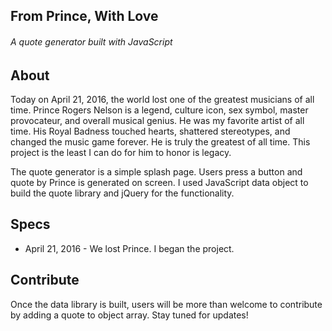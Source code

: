 ## From Prince, With Love
###### A quote generator built with JavaScript

## About
Today on April 21, 2016, the world lost one of the greatest musicians of all time. Prince Rogers Nelson is a legend, culture icon, sex symbol, master provocateur, and overall musical genius.  He was my favorite artist of all time. His Royal Badness touched hearts, shattered stereotypes, and changed the music game forever. He is truly the greatest of all time. This project is the least I can do for him to honor is legacy.

The quote generator is a simple splash page.  Users press a button and quote by Prince is generated on screen. I used JavaScript data object to build the quote library and jQuery for the functionality.

## Specs
* April 21, 2016 - We lost Prince. I began the project.

## Contribute
Once the data library is built, users will be more than welcome to contribute by adding a quote to object array. Stay tuned for updates!
